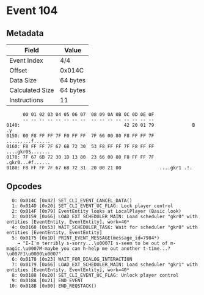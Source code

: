 # Event 104

## Metadata

| Field           | Value    |
|-----------------|----------|
| Event Index     | 4/4      |
| Offset          | 0x014C   |
| Data Size       | 64 bytes |
| Calculated Size | 64 bytes |
| Instructions    | 11       |

```
      00 01 02 03 04 05 06 07  08 09 0A 0B 0C 0D 0E 0F
      -- -- -- -- -- -- -- --  -- -- -- -- -- -- -- --
0140:                                      42 20 01 79              B .y
0150: 00 F8 FF FF 7F F0 FF FF  7F 66 00 80 F8 FF FF 7F  .........f......
0160: F8 FF FF 7F 67 6B 72 30  53 F8 FF FF 7F F8 FF FF  ....gkr0S.......
0170: 7F 67 6B 72 30 1D 13 80  23 66 00 80 F8 FF FF 7F  .gkr0...#f......
0180: F8 FF FF 7F 67 6B 72 31  20 00 21 00              ....gkr1 .!.    
```

## Opcodes

```
  0: 0x014C [0x42] SET_CLI_EVENT_CANCEL_DATA()
  1: 0x014D [0x20] SET_CLI_EVENT_UC_FLAG: Lock player control
  2: 0x014F [0x79] EventEntity looks at LocalPlayer (Basic look)
  3: 0x0159 [0x66] LOAD_EXT_SCHEDULER_MAIN: Load scheduler "gkr0" with entities [EventEntity, EventEntity], work=40*
  4: 0x0168 [0x53] WAIT_SCHEDULER_TASK: Wait for scheduler "gkr0" with entities [EventEntity, EventEntity]
  5: 0x0175 [0x1D] PRINT_EVENT_MESSAGE(message_id=7984*)
    → "I-I'm terribly s-sorry...\u0007I s-seem to be out of m-magic.\u0007M-maybe you can h-help me out another t-time...?\u007F1\u0000\u0007"
  6: 0x0178 [0x23] WAIT_FOR_DIALOG_INTERACTION
  7: 0x0179 [0x66] LOAD_EXT_SCHEDULER_MAIN: Load scheduler "gkr1" with entities [EventEntity, EventEntity], work=40*
  8: 0x0188 [0x20] SET_CLI_EVENT_UC_FLAG: Unlock player control
  9: 0x018A [0x21] END_EVENT
 10: 0x018B [0x00] END_REQSTACK()
```
